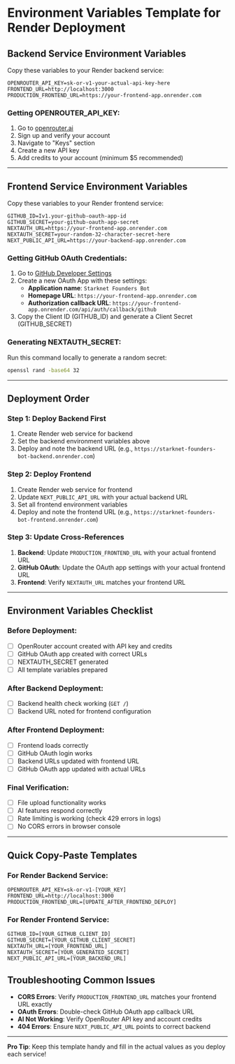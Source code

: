 # Environment Variables Template for Render Deployment

## Backend Service Environment Variables

Copy these variables to your Render backend service:

```
OPENROUTER_API_KEY=sk-or-v1-your-actual-api-key-here
FRONTEND_URL=http://localhost:3000
PRODUCTION_FRONTEND_URL=https://your-frontend-app.onrender.com
```

### Getting OPENROUTER_API_KEY:
1. Go to [openrouter.ai](https://openrouter.ai)
2. Sign up and verify your account
3. Navigate to "Keys" section
4. Create a new API key
5. Add credits to your account (minimum $5 recommended)

---

## Frontend Service Environment Variables

Copy these variables to your Render frontend service:

```
GITHUB_ID=Iv1.your-github-oauth-app-id
GITHUB_SECRET=your-github-oauth-app-secret
NEXTAUTH_URL=https://your-frontend-app.onrender.com
NEXTAUTH_SECRET=your-random-32-character-secret-here
NEXT_PUBLIC_API_URL=https://your-backend-app.onrender.com
```

### Getting GitHub OAuth Credentials:
1. Go to [GitHub Developer Settings](https://github.com/settings/applications/new)
2. Create a new OAuth App with these settings:
   - **Application name**: `Starknet Founders Bot`
   - **Homepage URL**: `https://your-frontend-app.onrender.com`
   - **Authorization callback URL**: `https://your-frontend-app.onrender.com/api/auth/callback/github`
3. Copy the Client ID (GITHUB_ID) and generate a Client Secret (GITHUB_SECRET)

### Generating NEXTAUTH_SECRET:
Run this command locally to generate a random secret:
```bash
openssl rand -base64 32
```

---

## Deployment Order

### Step 1: Deploy Backend First
1. Create Render web service for backend
2. Set the backend environment variables above
3. Deploy and note the backend URL (e.g., `https://starknet-founders-bot-backend.onrender.com`)

### Step 2: Deploy Frontend  
1. Create Render web service for frontend
2. Update `NEXT_PUBLIC_API_URL` with your actual backend URL
3. Set all frontend environment variables
4. Deploy and note the frontend URL (e.g., `https://starknet-founders-bot-frontend.onrender.com`)

### Step 3: Update Cross-References
1. **Backend**: Update `PRODUCTION_FRONTEND_URL` with your actual frontend URL
2. **GitHub OAuth**: Update the OAuth app settings with your actual frontend URL
3. **Frontend**: Verify `NEXTAUTH_URL` matches your frontend URL

---

## Environment Variables Checklist

### Before Deployment:
- [ ] OpenRouter account created with API key and credits
- [ ] GitHub OAuth app created with correct URLs
- [ ] NEXTAUTH_SECRET generated
- [ ] All template variables prepared

### After Backend Deployment:
- [ ] Backend health check working (`GET /`)
- [ ] Backend URL noted for frontend configuration

### After Frontend Deployment:
- [ ] Frontend loads correctly
- [ ] GitHub OAuth login works
- [ ] Backend URLs updated with frontend URL
- [ ] GitHub OAuth app updated with actual URLs

### Final Verification:
- [ ] File upload functionality works
- [ ] AI features respond correctly
- [ ] Rate limiting is working (check 429 errors in logs)
- [ ] No CORS errors in browser console

---

## Quick Copy-Paste Templates

### For Render Backend Service:
```
OPENROUTER_API_KEY=sk-or-v1-[YOUR_KEY]
FRONTEND_URL=http://localhost:3000
PRODUCTION_FRONTEND_URL=[UPDATE_AFTER_FRONTEND_DEPLOY]
```

### For Render Frontend Service:
```
GITHUB_ID=[YOUR_GITHUB_CLIENT_ID]
GITHUB_SECRET=[YOUR_GITHUB_CLIENT_SECRET]
NEXTAUTH_URL=[YOUR_FRONTEND_URL]
NEXTAUTH_SECRET=[YOUR_GENERATED_SECRET]
NEXT_PUBLIC_API_URL=[YOUR_BACKEND_URL]
```

## Troubleshooting Common Issues

- **CORS Errors**: Verify `PRODUCTION_FRONTEND_URL` matches your frontend URL exactly
- **OAuth Errors**: Double-check GitHub OAuth app callback URL
- **AI Not Working**: Verify OpenRouter API key and account credits
- **404 Errors**: Ensure `NEXT_PUBLIC_API_URL` points to correct backend

---

**Pro Tip**: Keep this template handy and fill in the actual values as you deploy each service! 